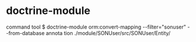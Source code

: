 doctrine-module
===============

command tool
$ doctrine-module orm:convert-mapping --filter="sonuser" --from-database annota
tion ./module/SONUser/src/SONUser/Entity/
